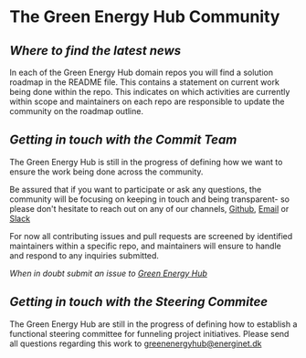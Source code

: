 # The Green Energy Hub Community

## *Where to find the latest news*

In each of the Green Energy Hub domain repos you will find a solution roadmap in the README file. This contains a statement on current work being done within the repo. This indicates on which activities are currently within scope and maintainers on each repo are responsible to update the community on the roadmap outline.
<br>

## *Getting in touch with the Commit Team*

The Green Energy Hub is still in the progress of defining how we want to ensure the work being done across the community.

Be assured that if you want to participate or ask any questions, the community will be focusing on keeping in touch and being transparent- so please don't hesitate to reach out on any of our channels, [Github](https://github.com/Energinet-DataHub/green-energy-hub), [Email](mailto:greenenergyhub@energinet.dk) or [Slack](https://join.slack.com/t/greenenergyhub/shared_invite/zt-ik120p69-h8sysERkqRGS0Fj6adKqBw)

For now all contributing issues and pull requests are screened by identified maintainers within a specific repo, and maintainers will ensure to handle and respond to any inquiries submitted.

*When in doubt submit an issue to [Green Energy Hub](https://github.com/Energinet-DataHub/green-energy-hub)*
<br>

## *Getting in touch with the Steering Commitee*

The Green Energy Hub are still in the progress of defining how to establish a functional steering committee for funneling project initiatives. Please send all questions regarding this work to [greenenergyhub@energinet.dk](mailto:greenenergyhub@energinet.dk)
<br>
